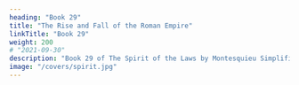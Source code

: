 ```yaml
---
heading: "Book 29"
title: "The Rise and Fall of the Roman Empire"
linkTitle: "Book 29"
weight: 200
# "2021-09-30"
description: "Book 29 of The Spirit of the Laws by Montesquieu Simplified in 19 chapters"
image: "/covers/spirit.jpg"
---
```

